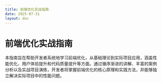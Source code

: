 ```yaml
---
title: 前端优化实战指南
date: 2025-07-31
layout: doc
---
```

# 前端优化实战指南

本指南旨在帮助开发者系统地学习前端优化，从基础理论到实际项目应用，涵盖性能优化、用户体验提升和代码质量提升等方面。通过循序渐进的讲解、丰富的案例分析以及实战项目演练，开发者将掌握前端优化的核心原理和实践方法，并能够独立解决实际项目中的性能问题。
